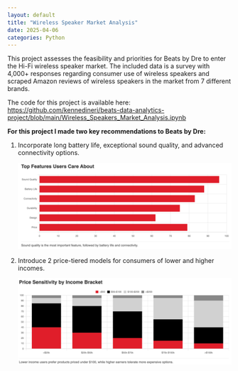 ```yaml
---
layout: default
title: "Wireless Speaker Market Analysis"
date: 2025-04-06
categories: Python
---
```


This project assesses the feasibility and priorities for Beats by Dre to enter the Hi-Fi wireless speaker market. The included data is a survey with 4,000+ responses regarding consumer use of wireless speakers and scraped Amazon reviews of wireless speakers in the market from 7 different brands. 

The code for this project is available here: https://github.com/kennedineri/beats-data-analytics-project/blob/main/Wireless_Speakers_Market_Analysis.ipynb

**For this project I made two key recommendations to Beats by Dre:**

1. Incorporate long battery life, exceptional sound quality, and advanced connectivity options.

   ![Important Features](https://raw.githubusercontent.com/kennedineri/beats-data-analytics-project/ddc8e1a277a526f7d691af86e44b11f2e8fdc879/top-features-for-consumers.png)

2. Introduce 2 price-tiered models for consumers of lower and higher incomes.

   ![Price Sensitivity](https://raw.githubusercontent.com/kennedineri/beats-data-analytics-project/ddc8e1a277a526f7d691af86e44b11f2e8fdc879/price-sensitivity.png)

